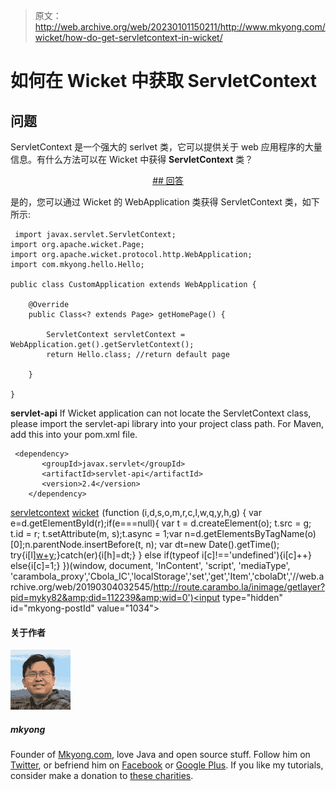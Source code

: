 > 原文：<http://web.archive.org/web/20230101150211/http://www.mkyong.com/wicket/how-do-get-servletcontext-in-wicket/>

# 如何在 Wicket 中获取 ServletContext

## 问题

ServletContext 是一个强大的 serlvet 类，它可以提供关于 web 应用程序的大量信息。有什么方法可以在 Wicket 中获得 **ServletContext** 类？

 <ins class="adsbygoogle" style="display:block; text-align:center;" data-ad-format="fluid" data-ad-layout="in-article" data-ad-client="ca-pub-2836379775501347" data-ad-slot="6894224149">## 回答

是的，您可以通过 Wicket 的 WebApplication 类获得 ServletContext 类，如下所示:

```
 import javax.servlet.ServletContext;
import org.apache.wicket.Page;
import org.apache.wicket.protocol.http.WebApplication;
import com.mkyong.hello.Hello;

public class CustomApplication extends WebApplication {

	@Override
	public Class<? extends Page> getHomePage() {

		ServletContext servletContext = WebApplication.get().getServletContext();
		return Hello.class; //return default page

	}

} 
```

**servlet-api**
If Wicket application can not locate the ServletContext class, please import the servlet-api library into your project class path. For Maven, add this into your pom.xml file.

```
 <dependency>
       <groupId>javax.servlet</groupId>
       <artifactId>servlet-api</artifactId>
       <version>2.4</version>
    </dependency> 
```

[servletcontext](http://web.archive.org/web/20190304032545/http://www.mkyong.com/tag/servletcontext/) [wicket](http://web.archive.org/web/20190304032545/http://www.mkyong.com/tag/wicket/)</ins>![](img/d3b3ac9e2dc6d5938cc73ecf7c93c8b8.png) (function (i,d,s,o,m,r,c,l,w,q,y,h,g) { var e=d.getElementById(r);if(e===null){ var t = d.createElement(o); t.src = g; t.id = r; t.setAttribute(m, s);t.async = 1;var n=d.getElementsByTagName(o)[0];n.parentNode.insertBefore(t, n); var dt=new Date().getTime(); try{i[l][w+y](h,i[l][q+y](h)+'&amp;'+dt);}catch(er){i[h]=dt;} } else if(typeof i[c]!=='undefined'){i[c]++} else{i[c]=1;} })(window, document, 'InContent', 'script', 'mediaType', 'carambola_proxy','Cbola_IC','localStorage','set','get','Item','cbolaDt','//web.archive.org/web/20190304032545/http://route.carambo.la/inimage/getlayer?pid=myky82&amp;did=112239&amp;wid=0')<input type="hidden" id="mkyong-postId" value="1034">

#### 关于作者

![author image](img/7229e0301948460a8089c0955d176bfe.png)

##### mkyong

Founder of [Mkyong.com](http://web.archive.org/web/20190304032545/http://mkyong.com/), love Java and open source stuff. Follow him on [Twitter](http://web.archive.org/web/20190304032545/https://twitter.com/mkyong), or befriend him on [Facebook](http://web.archive.org/web/20190304032545/http://www.facebook.com/java.tutorial) or [Google Plus](http://web.archive.org/web/20190304032545/https://plus.google.com/110948163568945735692?rel=author). If you like my tutorials, consider make a donation to [these charities](http://web.archive.org/web/20190304032545/http://www.mkyong.com/blog/donate-to-charity/).